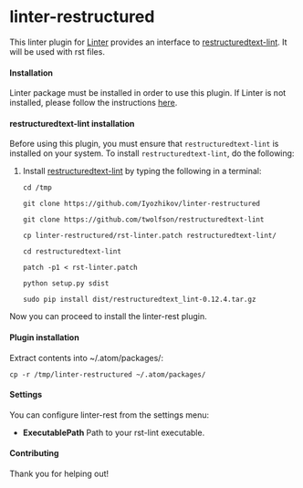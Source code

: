 linter-restructured
=========================

This linter plugin for [Linter](https://github.com/AtomLinter/Linter) provides an interface to [restructuredtext-lint](https://github.com/twolfson/restructuredtext-lint). It will be used with rst files.

#### Installation
Linter package must be installed in order to use this plugin. If Linter is not installed, please follow the instructions [here](https://github.com/AtomLinter/Linter).

#### restructuredtext-lint installation
Before using this plugin, you must ensure that `restructuredtext-lint` is installed on your system. To install `restructuredtext-lint`, do the following:

1. Install [restructuredtext-lint](https://github.com/twolfson/restructuredtext-lint) by typing the following in a terminal:
   ```
   cd /tmp

   git clone https://github.com/Iyozhikov/linter-restructured

   git clone https://github.com/twolfson/restructuredtext-lint

   cp linter-restructured/rst-linter.patch restructuredtext-lint/

   cd restructuredtext-lint

   patch -p1 < rst-linter.patch
   
   python setup.py sdist

   sudo pip install dist/restructuredtext_lint-0.12.4.tar.gz
   ```

Now you can proceed to install the linter-rest plugin.

#### Plugin installation
Extract contents into ~/.atom/packages/:
   ```
   cp -r /tmp/linter-restructured ~/.atom/packages/
   ```

#### Settings
You can configure linter-rest from the settings menu:
* **ExecutablePath** Path to your rst-lint executable.

#### Contributing
Thank you for helping out!
